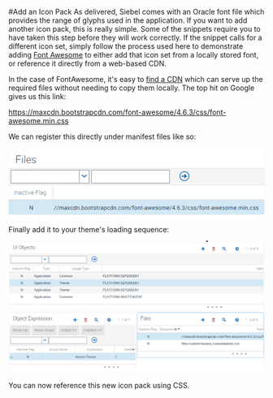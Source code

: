 #Add an Icon Pack
As delivered, Siebel comes with an Oracle font file which provides the range of glyphs used in the application. If you want to add another icon pack, this is really simple. Some of the snippets require you to have taken this step before they will work correctly. If the snippet calls for a different icon set, simply follow the process used here to demonstrate adding [Font Awesome](http://fontawesome.io/) to either add that icon set from a locally stored font, or reference it directly from a web-based CDN.

In the case of FontAwesome, it's easy to [find a CDN](https://www.google.com/search?q=font+awesome+cdn&oq=font+awesome+cdn) which can serve up the required files without needing to copy them locally. The top hit on Google gives us this link:

https://maxcdn.bootstrapcdn.com/font-awesome/4.6.3/css/font-awesome.min.css

We can register this directly under manifest files like so:

![](manifest-files.png)


Finally add it to your theme's loading sequence:

![](manifest-admin.png)

You can now reference this new icon pack using CSS.
